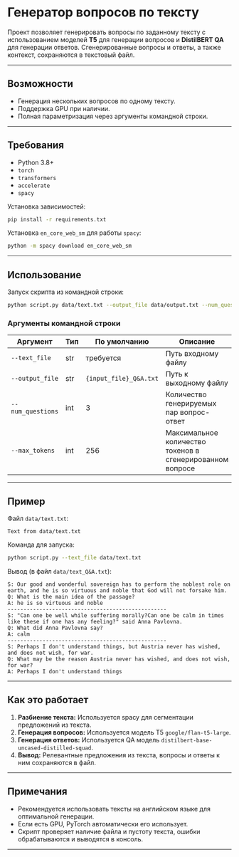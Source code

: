 # Генератор вопросов по тексту
Проект позволяет генерировать вопросы по заданному тексту с использованием моделей **T5** для генерации вопросов и **DistilBERT QA** для генерации ответов. Сгенерированные вопросы и ответы, а также контекст, сохраняются в текстовый файл.

---

## Возможности

- Генерация нескольких вопросов по одному тексту.
- Поддержка GPU при наличии.
- Полная параметризация через аргументы командной строки.

---

## Требования

- Python 3.8+
- `torch`
- `transformers`
- `accelerate`
- `spacy`

Установка зависимостей:

```bash
pip install -r requirements.txt
```

Установка `en_core_web_sm` для работы `spacy`:

```bash
python -m spacy download en_core_web_sm
```

---

## Использование

Запуск скрипта из командной строки:

```bash
python script.py data/text.txt --output_file data/output.txt --num_questions 5
```

### Аргументы командной строки

| Аргумент | Тип | По умолчанию           | Описание                                                  |
|----------|-----|------------------------|-----------------------------------------------------------|
| `--text_file` | str | требуется              | Путь входному файлу                                       |
| `--output_file` | str | `{input_file}_Q&A.txt` | Путь к выходному файлу                                    |
| `--num_questions` | int | 3                      | Количество генерируемых пар вопрос-ответ                  |
| `--max_tokens` | int | 256                    | Максимальное количество токенов в сгенерированном вопросе |

---

## Пример

Файл `data/text.txt`:

```
Text from data/text.txt
```

Команда для запуска:

```bash
python script.py --text_file data/text.txt
```

Вывод (в файл `data/text_Q&A.txt`):

```
S: Our good and wonderful sovereign has to perform the noblest role on earth, and he is so virtuous and noble that God will not forsake him.
Q: What is the main idea of the passage?
A: he is so virtuous and noble
--------------------------------------------------
S: "Can one be well while suffering morally?Can one be calm in times like these if one has any feeling?" said Anna Pavlovna.
Q: What did Anna Pavlovna say?
A: calm
--------------------------------------------------
S: Perhaps I don't understand things, but Austria never has wished, and does not wish, for war.
Q: What may be the reason Austria never has wished, and does not wish, for war?
A: Perhaps I don't understand things
```

---

## Как это работает

1. **Разбиение текста:** Используется spacy для сегментации предложений из текста.
2. **Генерация вопросов:** Используется модель T5 `google/flan-t5-large`.
3. **Генерация ответов:** Используется QA модель `distilbert-base-uncased-distilled-squad`.
4. **Вывод:** Релевантные предложения из текста, вопросы и ответы к ним сохраняются в файл.

---

## Примечания

- Рекомендуется использовать тексты на английском языке для оптимальной генерации.
- Если есть GPU, PyTorch автоматически его использует.
- Скрипт проверяет наличие файла и пустоту текста, ошибки обрабатываются и выводятся в консоль.

---



